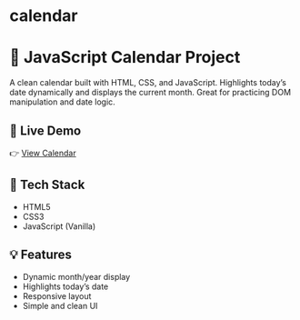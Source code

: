 # calendar
# 📅 JavaScript Calendar Project

A clean calendar built with HTML, CSS, and JavaScript. Highlights today’s date dynamically and displays the current month. Great for practicing DOM manipulation and date logic.

## 🔗 Live Demo
👉 [View Calendar](https://aryankeshari26057-hash.github.io/calendar/)

## 🧰 Tech Stack
- HTML5
- CSS3
- JavaScript (Vanilla)

## 💡 Features
- Dynamic month/year display
- Highlights today’s date
- Responsive layout
- Simple and clean UI


